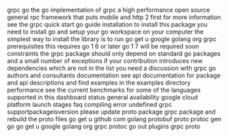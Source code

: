 grpc go the go implementation of grpc a high performance open source general rpc framework that puts mobile and http 2 first for more information see the grpc quick start go guide installation to install this package you need to install go and setup your go workspace on your computer the simplest way to install the library is to run go get u google golang org grpc prerequisites this requires go 1 6 or later go 1 7 will be required soon constraints the grpc package should only depend on standard go packages and a small number of exceptions if your contribution introduces new dependencies which are not in the list you need a discussion with grpc go authors and consultants documentation see api documentation for package and api descriptions and find examples in the examples directory performance see the current benchmarks for some of the languages supported in this dashboard status general availability google cloud platform launch stages faq compiling error undefined grpc supportpackageisversion please update proto package grpc package and rebuild the proto files go get u github com golang protobuf proto protoc gen go go get u google golang org grpc protoc go out plugins grpc proto